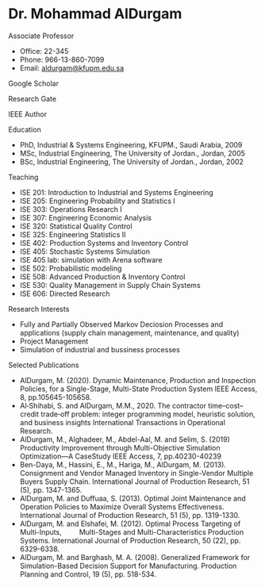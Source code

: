 #  Dr. Mohammad AlDurgam



Associate Professor

- Office: 22-345
- Phone: 966-13-860-7099
- Email: aldurgam@kfupm.edu.sa

Google Scholar

Research Gate

IEEE Author



​Education

- PhD, Ind​ustrial & Systems Engineering, KFUPM., Saudi Arabia, 2009
- MSc, Industrial Engineering, The University of Jordan., Jordan, 2005
- BSc, Industrial Engineering, The University of Jordan., Jordan, 2002

Teaching

- ISE 201: Introduction to Industrial and Systems Engineering
- ISE 205: Engineering Probability and Statistics I
- ISE 303: Operations Research I
- ISE 307: Engineering Economic Analysis
- ISE 320: Statistical Quality Control
- ISE 325: Engineering Statistics II
- ISE 402: Production Systems and Inventory Control
- ISE 405: Stochastic Systems Simulation
- ISE 405 lab: simulation with Arena software
- ISE 502: Probabilistic modeling
- ISE 508: Advanced Production & Inventory Control
- ISE 530: Quality Management in Supply Chain Systems
- ISE 606: Directed Research

Research Interests

- Fully and Partially Observed Markov Deciosion Processes and applications (supply chain management, maintenance, and quality)
- Project Management
- Simulation of industrial and bussiness processes

Selected Publications

- AlDurgam, M. (2020). Dynamic Maintenance, Production and Inspection Policies, for a Single-Stage, Multi-State Production System IEEE Access, 8, pp.105645-105658.
- Al‐Shihabi, S. and AlDurgam, M.M., 2020. The contractor time–cost–credit trade‐off problem: integer programming model, heuristic solution, and business insights International Transactions in Operational Research.
- AlDurgam, M., Alghadeer, M., Abdel-Aal, M. and Selim, S. (2019) Productivity Improvement through Multi-Objective Simulation Optimization—A CaseStudy IEEE Access, 7, pp.40230-40239
- Ben-Daya, M., Hassini, E., M., Hariga, M., AlDurgam, M. (2013). Consignment and Vendor Managed Inventory in Single-Vendor Multiple Buyers Supply Chain. International Journal of Production Research, 51 (5), pp. 1347-1365.
- AlDurgam, M. and Duffuaa, S. (2013). Optimal Joint Maintenance and Operation Policies to Maximize Overall Systems Effectiveness. International Journal of Production Research, 51 (5), pp. 1319-1330.
- AlDurgam, M. and Elshafei, M. (2012). Optimal Process Targeting of Multi-Inputs,         ​Multi-Stages and Multi-Characteristics Production Systems. International Journal of Production Research, 50 (22), pp. 6329-6338.
- AlDurgam, M. and Barghash, M. A. (2008). Generalized Framework for Simulation-Based Decision Support for Manufacturing. Production Planning and Control, 19 (5), pp. 518-534.

